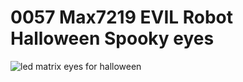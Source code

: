 #  0057 Max7219 EVIL Robot Halloween Spooky eyes
![led matrix eyes for halloween](https://github.com/flixmyswitch/0057-Max7219-LED-Matrix-EVIL-Robot-Halloween-Spooky-eyes/assets/64355888/50d6fb0f-9521-4088-bbeb-9aee729b0a55)
